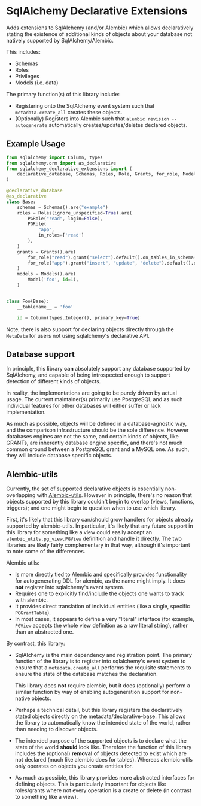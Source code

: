 # SqlAlchemy Declarative Extensions

Adds extensions to SqlAlchemy (and/or Alembic) which allows declaratively
stating the existence of additional kinds of objects about your database
not natively supported by SqlAlchemy/Alembic.

This includes:

- Schemas
- Roles
- Privileges
- Models (i.e. data)

The primary function(s) of this library include:

- Registering onto the SqlAlchemy event system such that `metadata.create_all`
  creates these objects.
- (Optionally) Registers into Alembic such that `alembic revision --autogenerate`
  automatically creates/updates/deletes declared objects.

## Example Usage

```python
from sqlalchemy import Column, types
from sqlalchemy.orm import as_declarative
from sqlalchemy_declarative_extensions import (
    declarative_database, Schemas, Roles, Role, Grants, for_role, Models, Model
)

@declarative_database
@as_declarative
class Base:
    schemas = Schemas().are("example")
    roles = Roles(ignore_unspecified=True).are(
        PGRole("read", login=False),
        PGRole(
            "app",
            in_roles=['read']
        ),
    )
    grants = Grants().are(
        for_role("read").grant("select").default().on_tables_in_schema("public", 'example'),
        for_role("app").grant("insert", "update", "delete").default().on_tables_in_schema("public"),
    )
    models = Models().are(
        Model('foo', id=1),
    )


class Foo(Base):
    __tablename__ = 'foo'

    id = Column(types.Integer(), primary_key=True)
```

Note, there is also support for declaring objects directly through the `MetaData` for
users not using sqlalchemy's declarative API.

## Database support

In principle, this library **can** absolutely support any database supported by SqlAlchemy,
and capable of being introspected enough to support detection of different kinds of objects.

In reality, the implementations are going to be purely driven by actual usage. The
current maintainer(s) primarily use PostgreSQL and as such individual features for
other databases will either suffer or lack implementation.

As much as possible, objects will be defined in a database-agnostic way, and the comparison
infrastructure should be the sole difference. However databases engines are not the same, and
certain kinds of objects, like GRANTs, are inherently database engine specific, and there's
not much common ground between a PostgreSQL grant and a MySQL one. As such, they will
include database specific objects.

## Alembic-utils

Currently, the set of supported declarative objects is essentially non-overlapping with
[Alembic-utils](https://github.com/olirice/alembic_utils). However in principle, there's
no reason that objects supported by this library couldn't begin to overlap (views, functions,
triggers); and one might begin to question when to use which library.

First, it's likely that this library can/should grow handlers for objects already supported by
alembic-utils. In particular, it's likely that any future support in this library for something
like a view could easily accept an `alembic_utils.pg_view.PGView` definition and handle it directly.
The two libraries are likely fairly complementary in that way, although it's important to note
some of the differences.

Alembic utils:

- Is more directly tied to Alembic and specifically provides functionality for autogenerating
  DDL for alembic, as the name might imply. It does **not** register into sqlalchemy's event
  system.
- Requires one to explicitly find/include the objects one wants to track with alembic.
- It provides direct translation of individual entities (like a single, specific `PGGrantTable`).
- In most cases, it appears to define a very "literal" interface (for example, `PGView` accepts
  the whole view definition as a raw literal string), rather than an abstracted one.

By contrast, this library:

- SqlAlchemy is the main dependency and registration point. The primary function of the library
  is to register into sqlalchemy's event system to ensure that a `metadata.create_all` performs
  the requisite statements to ensure the state of the database matches the declaration.

  This library does **not** require alembic, but it does (optionally) perform a similar function
  by way of enabling autogeneration support for non-native objects.

- Perhaps a technical detail, but this library registers the declaratively stated objects directly
  on the metadata/declarative-base. This allows the library to automatically know the intended
  state of the world, rather than needing to discover objects.
- The intended purpose of the supported objects is to declare what the state of the world **should**
  look like. Therefore the function of this library includes the (optional) **removal** of objects
  detected to exist which are not declared (much like alembic does for tables). Whereas alembic-utils
  only operates on objects you create entities for.
- As much as possible, this library provides more abstracted interfaces for defining objects.
  This is particularly important for objects like roles/grants where not every operation is a create
  or delete (in contrast to something like a view).
